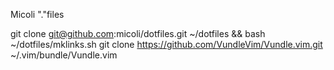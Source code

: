 Micoli "."files

git clone git@github.com:micoli/dotfiles.git ~/dotfiles && bash ~/dotfiles/mklinks.sh
git clone https://github.com/VundleVim/Vundle.vim.git ~/.vim/bundle/Vundle.vim

